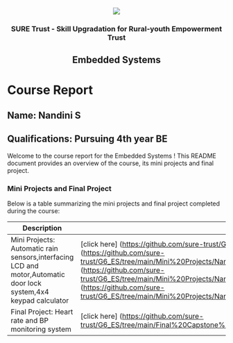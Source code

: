 <!-- PROJECT LOGO -->
<br />

<div align="center">
   <img src='https://user-images.githubusercontent.com/73131499/166115643-d3187f47-d38f-41b2-ae42-5ecbbc60de14.png' />


<h3 align="center">SURE Trust - Skill Upgradation for Rural-youth Empowerment Trust</h3>
  <h2> Embedded Systems </h2>
</div>

# Course Report

## Name: Nandini S

## Qualifications: Pursuing 4th year BE

Welcome to the course report for the Embedded Systems ! This README document provides an overview of the course, its mini projects and final project.

### Mini Projects and Final Project

Below is a table summarizing the mini projects and final project completed during the course:

| Description                               | Link                                    |
|-------------------------------------------|-----------------------------------------|
| Mini Projects: Automatic rain sensors,interfacing LCD and motor,Automatic door lock system,4x4 keypad calculator    | [click here] (https://github.com/sure-trust/G6_ES/tree/main/Mini%20Projects/Nandhini/mini%20projects/Automatic%20rain%20sensor),(https://github.com/sure-trust/G6_ES/tree/main/Mini%20Projects/Nandhini/mini%20projects/INTERFACING%20LCD%20AND%20MOTOR%20USING%20ARDUINO),(https://github.com/sure-trust/G6_ES/tree/main/Mini%20Projects/Nandhini/mini%20projects/AUTOMATIC%20DOOR%20LOCK%20SYSTEM%20-%20Copy),(https://github.com/sure-trust/G6_ES/tree/main/Mini%20Projects/Nandhini/mini%20projects/4X4%20KEYPAD%20CALCULATOR%20USING%20ARDUINO)                        |
| Final Project: Heart rate and BP monitoring system     | [click here] (https://github.com/sure-trust/G6_ES/tree/main/Final%20Capstone%20Project/Nandhini/Heartrate%20and%20Bp%20monitoring%20system)                        |

